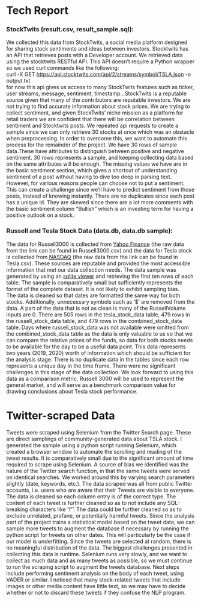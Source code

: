 # Tech Report

### StockTwits (result.csv, result_sample.sql):
We collected this data from StockTwits, a social media platform designed for sharing stock sentiments and ideas between investors. Stocktwits has an API that retrieves posts with a Developer account. We retrieved data using the stocktwits RESTful API. This API doesn’t require a Python wrapper so we used curl commands like the following:  
curl -X GET https://api.stocktwits.com/api/2/streams/symbol/TSLA.json -o output.txt  
for now this api gives us access to many StockTwits features such as ticker, user streams, message, sentiment, timestamp...StockTwits is a reputable source given that many of the contributors are reputable investors. We are not trying to find accurate information about stock prices. We are trying to collect sentiment, and given StockTwits’ niche mission as a platform for retail traders we are confident that there will be correlation between sentiment and Stocktwits posts. We repeated api requests to create a sample since we can only retrieve 30 stocks at once which was an obstacle when preprocessing. In order to overcome this, we want to automate this process for the remainder of the project. We have 30 rows of sample data.These have attributes to distinguish between positive and negative sentiment. 30 rows represents a sample, and keeping collecting data based on the same attributes will be enough. The missing values we have are in the basic sentiment section, which gives a shortcut of understanding sentiment of a post without having to dive too deep in parsing text. However, for various reasons people can choose not to put a sentiment. This can create a challenge since we’ll have to predict sentiment from those posts, instead of knowing instantly. There are no duplicates since each post has a unique id. They are skewed since there are a lot more comments with the basic sentiment column “Bullish” which is an investing term for having a positive outlook on a stock.


### Russell and Tesla Stock Data (data.db, data.db sample):
The data for Russell3000 is collected from [Yahoo Finance](https://finance.yahoo.com/quote/%5ERUA/history/) (the raw data from the link can be found in Russell3000.csv) and the data for Tesla stock is collected from [NASDAQ](https://www.nasdaq.com/market-activity/stocks/tsla/historical) (the raw data from the link can be found in Tesla.csv). These sources are reputable and provided the most accessible information that met our data collection needs. 
The data sample was generated by using an [sqlite viewer](http://sqliteviewer.flowsoft7.com) and retrieving the first ten rows of each table. The sample is comparatively small but sufficiently represents the format of the complete dataset. It is not likely to exhibit sampling bias.  
The data is cleaned so that dates are formatted the same way for both stocks. Additionally, unnecessary symbols such as ‘$’ are removed from the data. A part of the data that is not as clean is many of the RussellVolume inputs are 0. 
There are 505 rows in the tesla_stock_data table, 479 rows in the russell_stock_data table, and 479 rows in the combined_stock_data table. Days where russell_stock_data was not available were omitted from the combined_stock_data table as the data is only valuable to us so that we can compare the relative prices of the funds, so data for both stocks needs to be available for the day to be a useful data point. This data represents two years (2019, 2020) worth of information which should be sufficient for the analysis stage. There is no duplicate data in the tables since each row represents a unique day in the time frame. 
There were no significant challenges in this stage of the data collection. We look forward to using this data as a comparison metric. Russell 3000 will be used to represent the general market, and will serve as a benchmark comparison value for drawing conclusions about Tesla stock performance.

# Twitter-scraped Data
Tweets were scraped using Selenium from the Twitter Search page. These are direct samplings of community-generated data about TSLA stock. I generated the sample using a python script running Selenium, which created a browser window to automate the scrolling and reading of the tweet results. It is comparatively small due to the significant amount of time required to scrape using Selenium. A source of bias we identified was the nature of the Twitter search function, in that the same tweets were served on identical searches. We worked around this by varying search parameters slightly (date, keywords, etc.). The data scraped was all from public Twitter accounts, i.e. users who are aware that their Tweets are visible to everyone. 
The data is cleaned so each column entry is of the correct type. The content of each tweet is further cleaned so as to not include any SQL-breaking characters like ‘\”’. The data could be further cleaned so as to exclude unrelated, profane, or potentially harmful tweets.
 Since the analysis part of the project trains a statistical model based on the tweet data, we can sample more tweets to augment the database if necessary by running the python script for tweets on other dates. This will particularly be the case if our model is underfitting. Since the tweets are selected at random, there is no meaningful distribution of the data. 
The biggest challenges presented in collecting this data is runtime. Selenium runs very slowly, and we want to collect as much data and as many tweets as possible, so we must continue to run the scraping script to augment the tweets database. Next steps include performing sentiment analysis on the body of each tweet, using VADER or similar. I noticed that many stock-related tweets that include images or other media content have little text, so we may have to decide whether or not to discard these tweets if they confuse the NLP program. 

